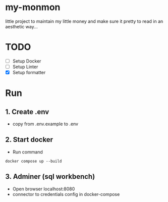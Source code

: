 # my-monmon

little project to maintain my little money and make sure it pretty to read in an aesthetic way...

# TODO

- [ ] Setup Docker
- [ ] Setup Linter
- [X] Setup formatter

# Run

## 1. Create .env

- copy from .env.example to .env

## 2. Start docker

- Run command

`docker compose up --build`

## 3. Adminer (sql workbench)

- Open browser localhost:8080
- connector to credentials config in docker-compose
